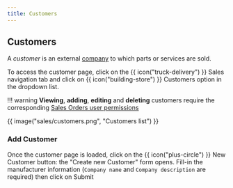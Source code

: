 ```yaml
---
title: Customers
---
```


## Customers

A *customer* is an external [company](../concepts/company.md) to which parts or services are sold.

To access the customer page, click on the <span class="badge inventree nav main">{{ icon("truck-delivery") }} Sales</span> navigation tab and click on <span class="badge inventree nav main">{{ icon("building-store") }} Customers</span> option in the dropdown list.

!!! warning
	**Viewing**, **adding**, **editing** and **deleting** customers require the corresponding [Sales Orders user permissions](../settings/permissions.md)

{{ image("sales/customers.png", "Customers list") }}

### Add Customer

Once the customer page is loaded, click on the <span class="badge inventree add">{{ icon("plus-circle") }} New Customer</span> button: the "Create new Customer" form opens. Fill-in the manufacturer information (`Company name` and `Company description` are required) then click on <span class="badge inventree confirm">Submit</span>
